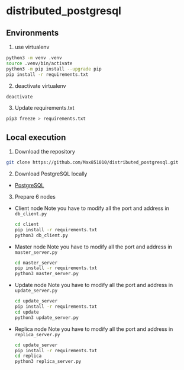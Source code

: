 # distributed_postgresql

## Environments

1. use virtualenv

```bash
python3 -m venv .venv
source .venv/bin/activate
python3 -m pip install --upgrade pip
pip install -r requirements.txt
```

2. deactivate virtualenv

```bash
deactivate
```

3. Update requirements.txt

```bash
pip3 freeze > requirements.txt
```

## Local execution

1. Download the repository

```bash
git clone https://github.com/Max851010/distributed_postgresql.git
```

2. Download PostgreSQL locally

- [PostgreSQL](https://www.postgresql.org/download/)

3. Prepare 6 nodes

- Client node
  Note you have to modify all the port and address in `db_client.py`
  ```bash
  cd client
  pip install -r requirements.txt
  python3 db_client.py
  ```
- Master node
  Note you have to modify all the port and address in `master_server.py`
  ```bash
  cd master_server
  pip install -r requirements.txt
  python3 master_server.py
  ```
- Update node
  Note you have to modify all the port and address in `update_server.py`
  ```bash
  cd update_server
  pip install -r requirements.txt
  cd update
  python3 update_server.py
  ```
- Replica node
  Note you have to modify all the port and address in `replica_server.py`
  ```bash
  cd update_server
  pip install -r requirements.txt
  cd replica
  python3 replica_server.py
  ```

